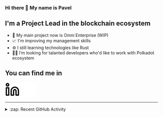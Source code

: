 ### Hi there 👋 My name is Pavel

## I'm a Project Lead in the blockchain ecosystem 

- 🚀 My main project now is Omni Enterprise (WIP)
- 📈 I'm improving my management skills
- ⚙️ I still learning technologies like Rust
- 🧑‍💻 I’m looking for talanted developers who'd like to work with Polkadot ecosystem

## You can find me in
[![website](./img/linkedin-light.svg)](https://www.linkedin.com/in/golovkinpl/)
[![website](./img/linkedin-dark.svg)](https://www.linkedin.com/in/golovkinpl/)

---

<details>
  <summary>:zap: Recent GitHub Activity</summary>
  
<!--START_SECTION:activity-->
1. 🎉 Merged PR [#1174](https://github.com/novasamatech/metadata-portal/pull/1174) in [novasamatech/metadata-portal](https://github.com/novasamatech/metadata-portal)
2. 🗣 Commented on [#3185](https://github.com/novasamatech/nova-spektr/issues/3185#issuecomment-2673942780) in [novasamatech/nova-spektr](https://github.com/novasamatech/nova-spektr)
3. ❗ Opened issue [#3206](https://github.com/novasamatech/nova-spektr/issues/3206) in [novasamatech/nova-spektr](https://github.com/novasamatech/nova-spektr)
4. 🗣 Commented on [#3188](https://github.com/novasamatech/nova-spektr/issues/3188#issuecomment-2670990893) in [novasamatech/nova-spektr](https://github.com/novasamatech/nova-spektr)
5. 🔒 Closed issue [#3188](https://github.com/novasamatech/nova-spektr/issues/3188) in [novasamatech/nova-spektr](https://github.com/novasamatech/nova-spektr)
<!--END_SECTION:activity-->

</details>
